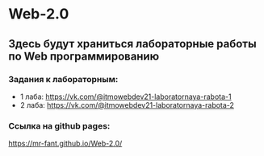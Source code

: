 # Web-2.0
## Здесь будут храниться лабораторные работы по Web программированию
### Задания к лабораторным:
+ 1 лаба: https://vk.com/@itmowebdev21-laboratornaya-rabota-1
+ 2 лаба: https://vk.com/@itmowebdev21-laboratornaya-rabota-2
### Ссылка на github pages: 
https://mr-fant.github.io/Web-2.0/
